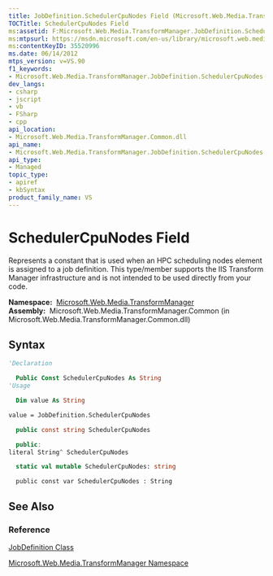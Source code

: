 ```yaml
---
title: JobDefinition.SchedulerCpuNodes Field (Microsoft.Web.Media.TransformManager)
TOCTitle: SchedulerCpuNodes Field
ms:assetid: F:Microsoft.Web.Media.TransformManager.JobDefinition.SchedulerCpuNodes
ms:mtpsurl: https://msdn.microsoft.com/en-us/library/microsoft.web.media.transformmanager.jobdefinition.schedulercpunodes(v=VS.90)
ms:contentKeyID: 35520996
ms.date: 06/14/2012
mtps_version: v=VS.90
f1_keywords:
- Microsoft.Web.Media.TransformManager.JobDefinition.SchedulerCpuNodes
dev_langs:
- csharp
- jscript
- vb
- FSharp
- cpp
api_location:
- Microsoft.Web.Media.TransformManager.Common.dll
api_name:
- Microsoft.Web.Media.TransformManager.JobDefinition.SchedulerCpuNodes
api_type:
- Managed
topic_type:
- apiref
- kbSyntax
product_family_name: VS
---
```


# SchedulerCpuNodes Field

Represents a constant that is used when an HPC scheduling nodes element is assigned to a job definition. This type/member supports the IIS Transform Manager infrastructure and is not intended to be used directly from your code.

**Namespace:**  [Microsoft.Web.Media.TransformManager](microsoft-web-media-transformmanager-namespace.md)  
**Assembly:**  Microsoft.Web.Media.TransformManager.Common (in Microsoft.Web.Media.TransformManager.Common.dll)

## Syntax

```vb
'Declaration

  Public Const SchedulerCpuNodes As String
'Usage

  Dim value As String

value = JobDefinition.SchedulerCpuNodes
```

```csharp
  public const string SchedulerCpuNodes
```

```cpp
  public:
literal String^ SchedulerCpuNodes
```

``` fsharp
  static val mutable SchedulerCpuNodes: string
```

```jscript
  public const var SchedulerCpuNodes : String
```

## See Also

### Reference

[JobDefinition Class](jobdefinition-class-microsoft-web-media-transformmanager.md)

[Microsoft.Web.Media.TransformManager Namespace](microsoft-web-media-transformmanager-namespace.md)

